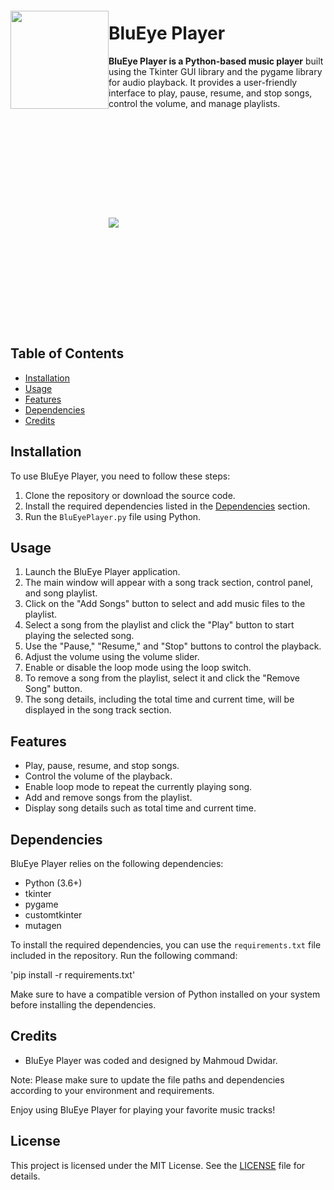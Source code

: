 <img src="https://i.imgur.com/HlAfXHv.png" align="left" height="157px" hspace="0px" vspace="20px">

# BluEye Player

**BluEye Player is a Python-based music player** built using the Tkinter GUI library and the pygame library for audio playback. It provides a user-friendly interface to play, pause, resume, and stop songs, control the volume, and manage playlists.

<img src="https://i.imgur.com/EmqPp5R.png" hspace="0px" vspace="160px">

## Table of Contents

- [Installation](#installation)
- [Usage](#usage)
- [Features](#features)
- [Dependencies](#dependencies)
- [Credits](#credits)

## Installation

To use BluEye Player, you need to follow these steps:

1. Clone the repository or download the source code.
2. Install the required dependencies listed in the [Dependencies](#dependencies) section.
3. Run the `BluEyePlayer.py` file using Python.

## Usage

1. Launch the BluEye Player application.
2. The main window will appear with a song track section, control panel, and song playlist.
3. Click on the "Add Songs" button to select and add music files to the playlist.
4. Select a song from the playlist and click the "Play" button to start playing the selected song.
5. Use the "Pause," "Resume," and "Stop" buttons to control the playback.
6. Adjust the volume using the volume slider.
7. Enable or disable the loop mode using the loop switch.
8. To remove a song from the playlist, select it and click the "Remove Song" button.
9. The song details, including the total time and current time, will be displayed in the song track section.

## Features

- Play, pause, resume, and stop songs.
- Control the volume of the playback.
- Enable loop mode to repeat the currently playing song.
- Add and remove songs from the playlist.
- Display song details such as total time and current time.

## Dependencies

BluEye Player relies on the following dependencies:

- Python (3.6+)
- tkinter
- pygame
- customtkinter
- mutagen

To install the required dependencies, you can use the `requirements.txt` file included in the repository. Run the following command:

'pip install -r requirements.txt'


Make sure to have a compatible version of Python installed on your system before installing the dependencies.

## Credits

- BluEye Player was coded and designed by Mahmoud Dwidar.


Note: Please make sure to update the file paths and dependencies according to your environment and requirements.

Enjoy using BluEye Player for playing your favorite music tracks!

## License

This project is licensed under the MIT License. See the [LICENSE](LICENSE) file for details.
